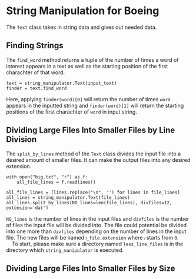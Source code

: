 # String Manipulation for Boeing

The `Text` class takes in string data and gives out needed data.

## Finding Strings

The `find_word` method returns a tuple of the number of times a word of interest appears in a text as well as the starting position of the first charachter of that word.

```
text = string_manipulator.Text(input_text)
finder = text.find_word
```

Here, applying `finder(word)[0]` will return the number of times `word` appears in the inputted string and `finder(word)[1]` will return the starting positions of the first charachter of `word` in input string. <br>

## Dividing Large Files Into Smaller Files by Line Division

The `split_by_lines` method of the `Text` class divides the input file into a desired amount of smaller files. It can make the output files into any desired extension.

```
with open("big.txt", "r") as f:
    all_file_lines = f.readlines()

all_file_lines = [lines.replace("\n", '') for lines in file_lines]
all_lines = string_manipulator.Text(file_lines)
all_lines.split_by_lines(NO_lines=len(file_lines), divfiles=12, extension='dat')
```

`NO_lines` is the number of lines in the input files and `divfiles` is the number of files the input file will be divided into. The file could potential be divided into one more than `divfiles` depending on the number of lines in the input file. The new files will be named `𝚤_file.extension` where `𝚤` starts from `0`. <br>
<null>
&nbsp;&nbsp;&nbsp;&nbsp;To start, please make sure a directory named `less_line_files` is in the directory which `string_manipulator` is executed. <br>

## Dividing Large Files Into Smaller Files by Size
